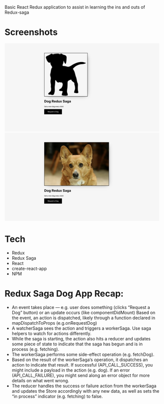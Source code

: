 Basic React Redux application to assist in learning the ins and outs of Redux-saga

# Screenshots

![Screen shot 1](./screen1.png)
![Screen shot 2](./screen2.png)

# Tech

- Redux
- Redux Saga
- React
- create-react-app
- NPM

# Redux Saga Dog App Recap:

- An event takes place — e.g. user does something (clicks “Request a Dog” button) or an update occurs (like componentDidMount)
  Based on the event, an action is dispatched, likely through a function declared in mapDispatchToProps (e.g.onRequestDog)
- A watcherSaga sees the action and triggers a workerSaga. Use saga helpers to watch for actions differently.
- While the saga is starting, the action also hits a reducer and updates some piece of state to indicate that the saga has begun and is in process (e.g. fetching).
- The workerSaga performs some side-effect operation (e.g. fetchDog).
- Based on the result of the workerSaga‘s operation, it dispatches an action to indicate that result. If successful (API_CALL_SUCCESS), you might include a payload in the action (e.g. dog). If an error (API_CALL_FAILURE), you might send along an error object for more details on what went wrong.
- The reducer handles the success or failure action from the workerSaga and updates the Store accordingly with any new data, as well as sets the “in process” indicator (e.g. fetching) to false.
